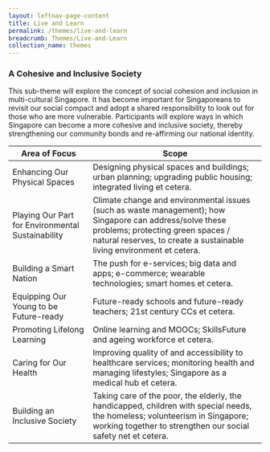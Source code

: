 ```yaml
---
layout: leftnav-page-content
title: Live and Learn
permalink: /themes/live-and-learn
breadcrumb: Themes/Live-and-Learn
collection_name: themes
---
```

### **A Cohesive and Inclusive Society**

This sub-theme will explore the concept of social cohesion and inclusion in multi-cultural Singapore.  It has become important for Singaporeans to revisit our social compact and adopt a shared responsibility to look out for those who are more vulnerable.  Participants will explore ways in which Singapore can become a more cohesive and inclusive society, thereby strengthening our community bonds and re-affirming our national identity.

Area of Focus|Scope
----|--------------------
Enhancing Our Physical Spaces	| Designing physical spaces and buildings; urban planning; upgrading public housing; integrated living et cetera.
Playing Our Part for Environmental Sustainability |	Climate change and environmental issues (such as waste management); how Singapore can address/solve these problems; protecting green spaces / natural reserves, to create a sustainable living environment et cetera.
Building a Smart Nation	| The push for e-services; big data and apps; e-commerce; wearable technologies; smart homes et cetera.
Equipping Our Young to be Future-ready | Future-ready schools and future-ready teachers; 21st century CCs et cetera.
Promoting Lifelong Learning	| Online learning and MOOCs; SkillsFuture and ageing workforce et cetera.
Caring for Our Health |	Improving quality of and accessibility to healthcare services; monitoring health and managing lifestyles; Singapore as a medical hub et cetera.
Building an Inclusive Society	| Taking care of the poor, the elderly, the handicapped, children with special needs, the homeless; volunteerism in Singapore; working together to strengthen our social safety net et cetera.
